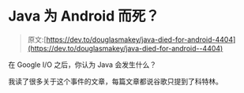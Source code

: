 # Java 为 Android 而死？

> 原文:[https://dev.to/douglasmakey/java-died-for-android-4404](https://dev.to/douglasmakey/java-died-for-android--4404)

在 Google I/O 之后，你认为 Java 会发生什么？

我读了很多关于这个事件的文章，每篇文章都说谷歌只提到了科特林。
